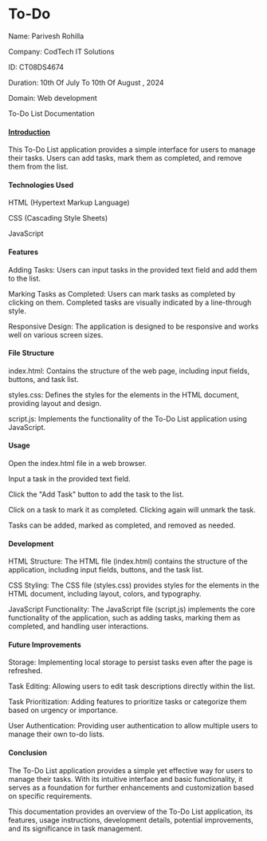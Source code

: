 <h1> To-Do</h1>

Name: Parivesh Rohilla

Company: CodTech IT Solutions

ID: CT08DS4674

Duration: 10th Of July To 10th Of August ,  2024

Domain: Web development

To-Do List Documentation


<u><h4>Introduction</h4></u>

This To-Do List application provides a simple interface for users to manage their tasks. Users can add tasks, mark them as completed, and remove them from the list.


<h4>Technologies Used</h4>

HTML (Hypertext Markup Language)

CSS (Cascading Style Sheets)

JavaScript


<h4>Features</h4>

Adding Tasks: Users can input tasks in the provided text field and add them to the list.

Marking Tasks as Completed: Users can mark tasks as completed by clicking on them. Completed tasks are visually indicated by a line-through style.

Responsive Design: The application is designed to be responsive and works well on various screen sizes.



<h4>File Structure</h4>

index.html: Contains the structure of the web page, including input fields, buttons, and task list.

styles.css: Defines the styles for the elements in the HTML document, providing layout and design.

script.js: Implements the functionality of the To-Do List application using JavaScript.


<h4>Usage</h4>

Open the index.html file in a web browser.

Input a task in the provided text field.

Click the "Add Task" button to add the task to the list.

Click on a task to mark it as completed. Clicking again will unmark the task.

Tasks can be added, marked as completed, and removed as needed.



<h4>Development</h4>

HTML Structure: The HTML file (index.html) contains the structure of the application, including input fields, buttons, and the task list.

CSS Styling: The CSS file (styles.css) provides styles for the elements in the HTML document, including layout, colors, and typography.

JavaScript Functionality: The JavaScript file (script.js) implements the core functionality of the application, such as adding tasks, marking them as completed, and handling user interactions.


<h4>Future Improvements</h4>

Storage: Implementing local storage to persist tasks even after the page is refreshed.

Task Editing: Allowing users to edit task descriptions directly within the list.

Task Prioritization: Adding features to prioritize tasks or categorize them based on urgency or importance.

User Authentication: Providing user authentication to allow multiple users to manage their own to-do lists.



<h4>Conclusion</h4>

The To-Do List application provides a simple yet effective way for users to manage their tasks. With its intuitive interface and basic functionality, it serves as a foundation for further enhancements and customization based on specific requirements.

This documentation provides an overview of the To-Do List application, its features, usage instructions, development details, potential improvements, and its significance in task management.

